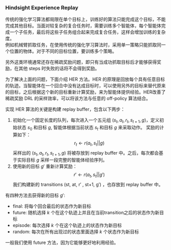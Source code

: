 ### Hindsight Experience Replay
传统的强化学习算法都局限在单个目标上，训练好的算法只能完成这个目标，不能完成其他目标。当面对较复杂的复合任务时，需要训练多个智能体，每个智能体完成一个子任务，最后将这些子任务组合起来完成复合任务，这样会增加训练的复杂度。  
例如机械臂抓取任务，在使用传统的强化学习算法时，采用单一策略只能抓取同一个位置的物体。对于不同的目标位置，要训练多个策略。

另外这类环境通常还存在稀疏奖励问题，即只有当成功抓取目标后才能够获得奖励，在其他 steps 时失败的话将不会得到奖励。  

为了解决上面的问题，下面介绍 HER 方法。HER 的原理是回放每个具有任意目标的轨迹。当智能体在一个回合中没有达成目标时，可以使用另外的目标来替代原来的目标，之后根据这个新的目标重新计算奖励，来为智能体提供经验。HER改善了稀疏奖励 DRL 的采样效率，可以将该方法与任意的 off-policy 算法结合。

实现 HER 算法的关键是构建 replay buffer，包含以下两步：
1. 初始化一个固定长度的队列，每次进入一个五元组 $(s_t,a_t,r_t,s_{t+1},g)$，定义初始状态 $s_0$ 和目标 $g$, 智能体根据当前状态 $s_t$ 和目标 $g$ 来采取动作。
奖励的计算如下：
$$r_t \gets r(a_t,s_t||g)$$
采样出的 $(s_t,a_t,r_t,s_{t+1},g)$ 将被存放到 replay buffer 中。之后，每次都会基于实际目标 $g$ 采样一段完整的智能体经验序列。
2. 使用新的目标 $g'$ 重新计算奖励：
$$r' \gets r(a_t,s_t||g')$$
我们构建新的 transitions (st, at, r′ , st+1, g′) ，也存放到 replay buffer 中。

有四种方法去获得新的目标 $g'$:
* final: 将每个回合最后的状态作为新目标
* future: 随机选择 $k$ 个在这个轨迹上并且在当前transition之后的状态作为新目标
* episode: 每次选择 $k$ 个在这个轨迹上的状态作为新目标
* random: 每次在所有出现过的状态里面选择 $k$ 个状态作为新目标  

一般我们使用 future 方法，因为它能够更好地利用经验。
